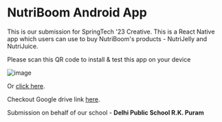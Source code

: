 # NutriBoom Android App

This is our submission for SpringTech '23 Creative. This is a React Native app which users can use to buy NutriBoom's products - NutriJelly and NutriJuice.


Please scan this QR code to install & test this app on your device 

![image](https://github.com/Atharv777/NutriBoom-app/assets/97945699/1f487a79-7ac2-4086-b5ac-5c2cf5d2a145)



Or [click here](https://expo.dev/accounts/atharv_varshney/projects/nutriboom/builds/a633d305-3b9e-4f4a-864e-fd6a31692ed1).


Checkout Google drive link [here](https://drive.google.com/drive/folders/1XuBiY0PrHBMqhMJWe9b9ikrZdMEzkzQ6?usp=sharing).

Submission on behalf of our school - **Delhi Public School R.K. Puram**
